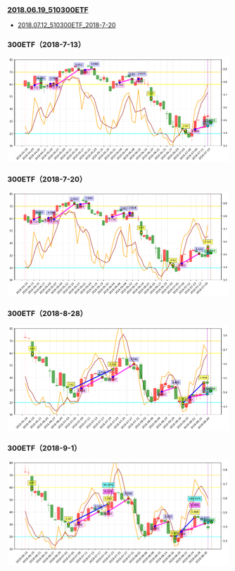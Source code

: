 ### [2018.06.19_510300ETF](http://nbviewer.jupyter.org/github/bitbyte27/PythonQuant/tree/master/ETF/2018.06.19_510300ETF/)
* [2018.07.12_510300ETF_2018-7-20](http://nbviewer.jupyter.org/github/bitbyte27/PythonQuant/blob/master/ETF/2018.06.19_510300ETF/2018.07.12_510300ETF_2018-7-20.ipynb)

### 300ETF（2018-7-13）
![](300ETF2018713.png)

### 300ETF（2018-7-20）
![](300ETF2018720.png)

### 300ETF（2018-8-28）
![](510300ETF_2018-8-28.png)

### 300ETF（2018-9-1）
![](300ETF_2018-9-1.png)
